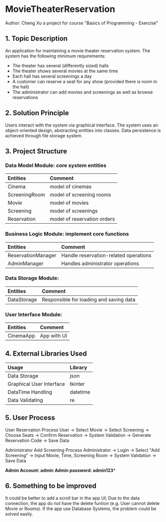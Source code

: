 # MovieTheaterReservation
Author: Cheng Xu
a project for course "Basics of Programming - Exercise"

## 1. Topic Description
An application for maintaining a movie theater reservation system. The system has the following minimum requirements: 
- The theater has several (differently sized) halls 
- The theater shows several movies at the same time 
- Each hall has several screenings a day 
- A customer can reserve a seat for any show (provided there is room in the hall) 
- The administrator can add movies and screenings as well as browse reservations 

## 2. Solution Principle
Users interact with the system via graphical interface.
The system uses an object-oriented design, abstracting entities into classes.
Data persistence is achieved through file storage system.

## 3. Project Structure

### Data Model Module: core system entities
|Entities|Comment|
|:---|:---|
|Cinema|model of cinemas|
|ScreeningRoom|model of screening rooms|
|Movie|model of movies|
|Screening|model of screenings|
|Reservation|model of reservation orders|

### Business Logic Module: implement core functions
|Entities|Comment|
|:---|:---|
|ReservationManager|Handle reservation-related operations|
|AdminManager|Handles administrator operations|

### Data Storage Module:
|Entities|Comment|
|:---|:---|
|DataStorage|Responsible for loading and saving data|

### User Interface Module:
|Entities|Comment|
|:---|:---|
|CinemaApp|App with UI|

## 4. External Libraries Used
|Usage|Library|
|:---|:---|
|Data Storage|json|
|Graphical User Interface|tkinter|
|DataTime Handling|datetime|
|Data Validating|re|


## 5. User Process

User Reservation Process
User → Select Movie → Select Screening → Choose Seats → Confirm Reservation → System Validation → Generate Reservation Code → Save Data

Administrator Add Screening Process
Administrator → Login → Select "Add Screening" → Input Movie, Time, Screening Room → System Validation → Save Data

**Admin Account: admin**
**Admin password: admin123***

## 6. Something to be improved

It could be better to add a scroll bar in the app UI;
Due to the data connection, the app do not have the delete funtion (e.g. User cannot delete Movie or Rooms). If the app use Database Systems, the problem could be solved easily.
